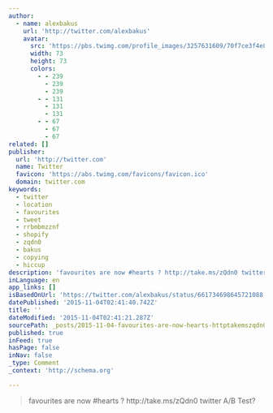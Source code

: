 ```yaml
---
author:
  - name: alexbakus
    url: 'http://twitter.com/alexbakus'
    avatar:
      src: 'https://pbs.twimg.com/profile_images/3257631609/70f7ce3f4e8a8f3cec3e557e5f8ceb47_bigger.jpeg'
      width: 73
      height: 73
      colors:
        - - 239
          - 239
          - 239
        - - 131
          - 131
          - 131
        - - 67
          - 67
          - 67
related: []
publisher:
  url: 'http://twitter.com'
  name: Twitter
  favicon: 'https://abs.twimg.com/favicons/favicon.ico'
  domain: twitter.com
keywords:
  - twitter
  - location
  - favourites
  - tweet
  - rrbmbmzznf
  - shopify
  - zqdn0
  - bakus
  - copying
  - hiccup
description: 'favourites are now #hearts ? http://take.ms/zQdn0 twitter A/B Test?'
inLanguage: en
app_links: []
isBasedOnUrl: 'https://twitter.com/alexbakus/status/661734698645721088'
datePublished: '2015-11-04T02:41:40.742Z'
title: ''
dateModified: '2015-11-04T02:41:21.287Z'
sourcePath: _posts/2015-11-04-favourites-are-now-hearts-httptakemszqdn0-twitter-a.md
published: true
inFeed: true
hasPage: false
inNav: false
_type: Comment
_context: 'http://schema.org'

---
```

> favourites are now &num;hearts &quest; http&colon;&sol;&sol;take&period;ms&sol;zQdn0 twitter A&sol;B Test&quest;